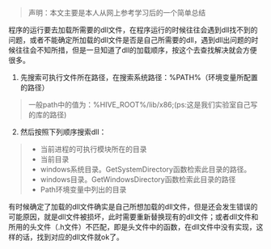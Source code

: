 > 声明：本文主要是本人从网上参考学习后的一个简单总结

程序的运行要去加载所需要的dll文件，在程序运行的时候往往会遇到dll找不到的问题，或者不能确定所加载的dll文件是否是自己所需要的dll，遇到dll出问题的时候往往会不知所措，但是一旦知道了dll的加载顺序，按这个去查找解决就会方便很多。

1. 先搜索可执行文件所在路径，在搜索系统路径：%PATH%（环境变量所配置的路径）

> 一般path中的值为：%HIVE_ROOT%/lib/x86;(ps:这是我们实验室自己写的库的路径)

2. 然后按照下列顺序搜索dll：

> - 当前进程的可执行模块所在的目录
> - 当前目录
> - windows系统目录。GetSystemDirectory函数检索此目录的路径。
> - windows目录。GetWindowsDirectory函数检索此目录的路径
> - Path环境变量中列出的目录


有时候确定了加载的dll文件确实是自己所想加载的dll文件，但是还会发生错误的可能原因，就是dll文件被损坏，此时需要重新替换现有的dll文件；或者dll文件和所用的头文件（.h文件）不匹配，即是头文件中的函数，在dll文件中没有实现，这样的话，找到对应的dll文件就ok了。